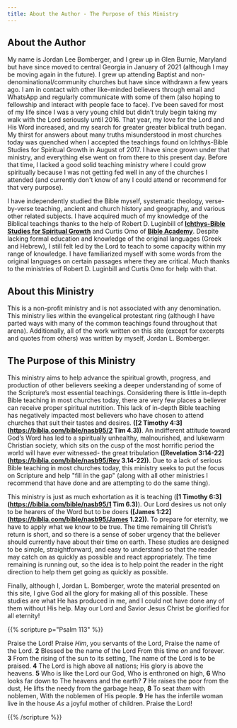 ```yaml
---
title: About the Author - The Purpose of this Ministry 
---
```


## **About the Author** 

My name is Jordan Lee Bomberger, and I grew up in Glen Burnie, Maryland but have since moved to central Georgia in January of 2021 (although I may be moving again in the future). I grew up attending Baptist and non-denominational/community churches but have since withdrawn a few years ago. I am in contact with other like-minded believers through email and WhatsApp and regularly communicate with some of them (also hoping to fellowship and interact with people face to face). I’ve been saved for most of my life since I was a very young child but didn’t truly begin taking my walk with the Lord seriously until 2016. That year, my love for the Lord and His Word increased, and my search for greater greater biblical truth began. My thirst for answers about many truths misunderstood in most churches today was quenched when I accepted the teachings found on Ichthys-Bible Studies for Spiritual Growth in August of 2017. I have since grown under that ministry, and everything else went on from there to this present day. Before that time, I lacked a good solid teaching ministry where I could grow spiritually because I was not getting fed well in any of the churches I attended (and currently don't know of any I could attend or recommend for that very purpose). 

I have independently studied the Bible myself, systematic theology, verse-by-verse teaching, ancient and church history and geography, and various other related subjects. I have acquired much of my knowledge of the Biblical teachings thanks to the help of Robert D. Luginbill of **[Ichthys-Bible Studies for Spiritual Growth](https://www.ichthys.com/)** and Curtis Omo of **[Bible Academy](https://bibleacademyonline.com/omo/author/como281aol-com/)**. Despite lacking formal education and knowledge of the original languages (Greek and Hebrew), I still felt led by the Lord to teach to some capacity within my range of knowledge. I have familiarized myself with some words from the original languages on certain passages where they are critical. Much thanks to the ministries of Robert D. Luginbill and Curtis Omo for help with that. 

## **About this Ministry** 

This is a non-profit ministry and is not associated with any denomination. This ministry lies within the evangelical protestant ring (although I have parted ways with many of the common teachings found throughout that arena). Additionally, all of the work written on this site (except for excerpts and quotes from others) was written by myself, Jordan L. Bomberger.

## **The Purpose of this Ministry** 

This ministry aims to help advance the spiritual growth, progress, and production of other believers seeking a deeper understanding of some of the Scripture’s most essential teachings. Considering there is little in-depth Bible teaching in most churches today, there are very few places a believer can receive proper spiritual nutrition. This lack of in-depth Bible teaching has negatively impacted most believers who have chosen to attend churches that suit their tastes and desires. **([2 Timothy 4:3](https://biblia.com/bible/nasb95/2 Tim 4.3))**. An indifferent attitude toward God’s Word has led to a spiritually unhealthy, malnourished, and lukewarm Christian society, which sits on the cusp of the most horrific period the world will have ever witnessed- the great tribulation **([Revelation 3:14-22](https://biblia.com/bible/nasb95/Rev 3.14-22)).** Due to a lack of serious Bible teaching in most churches today, this ministry seeks to put the focus on Scripture and help "fill in the gap" (along with all other ministries I recommend that have done and are attempting to do the same thing). 

This ministry is just as much exhortation as it is teaching (**[1 Timothy 6:3](https://biblia.com/bible/nasb95/1 Tim 6.3)**). Our Lord desires us not only to be hearers of the Word but to be doers **([James 1:22](https://biblia.com/bible/nasb95/James 1.22))**. To prepare for eternity, we have to apply what we know to be true. The time remaining till Christ’s return is short, and so there is a sense of sober urgency that the believer should currently have about their time on earth. These studies are designed to be simple, straightforward, and easy to understand so that the reader may catch on as quickly as possible and react appropriately. The time remaining is running out, so the idea is to help point the reader in the right direction to help them get going as quickly as possible.

Finally, although I, Jordan L. Bomberger, wrote the material presented on this site, I give God all the glory for making all of this possible. These studies are what He has produced in me, and I could not have done any of them without His help. May our Lord and Savior Jesus Christ be glorified for all eternity!

{{% scripture p="Psalm 113" %}}  

Praise the Lord! Praise *Him*, you servants of the Lord, Praise the name of the Lord. **2** Blessed be the name of the Lord From this time *on* and forever. **3** From the rising of the sun to its setting, The name of the Lord is to be praised. **4** The Lord is high above all nations; His glory is above the heavens. **5** Who is like the Lord our God, Who is enthroned on high, **6** Who looks far down to The heavens and the earth? **7** He raises the poor from the dust, He lifts the needy from the garbage heap, **8** To seat *them* with noblemen, With the noblemen of His people. **9** He has the infertile woman live in the house *As* a joyful mother of children. Praise the Lord!

{{% /scripture %}}  
